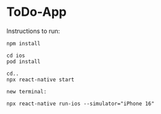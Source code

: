 # ToDo-App

Instructions to run:

    npm install 
    
    cd ios
    pod install
     
    cd..
    npx react-native start

    new terminal:
    
    npx react-native run-ios --simulator="iPhone 16"
